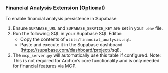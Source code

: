 ### Financial Analysis Extension (Optional)
To enable financial analysis persistence in Supabase:
1. Ensure `SUPABASE_URL` and `SUPABASE_SERVICE_KEY` are set in your `.env` file.
2. Run the following SQL in your Supabase SQL Editor:
   - Copy the contents of `utils/financial_analysis.sql`.
   - Paste and execute it in the Supabase dashboard (https://supabase.com/dashboard/project/<your-project-id>/sql).
3. The `mcp_server.py` will automatically use this table if configured.
Note: This is not required for Archon’s core functionality and is only needed for financial features via MCP.